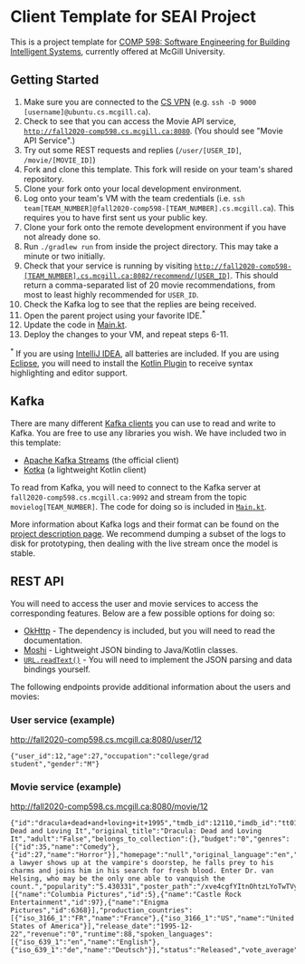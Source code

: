 # Client Template for SEAI Project

This is a project template for [COMP 598: Software Engineering for Building Intelligent Systems](https://github.com/jin-guo/COMP598_Fall2020), currently offered at McGill University.

## Getting Started

1. Make sure you are connected to the [CS VPN](https://www.cs.mcgill.ca/docs/remote/dynamic/) (e.g. `ssh -D 9000 [username]@ubuntu.cs.mcgill.ca`).
2. Check to see that you can access the Movie API service, [`http://fall2020-comp598.cs.mcgill.ca:8080`](http://fall2020-comp598.cs.mcgill.ca:8080). (You should see "Movie API Service".)
3. Try out some REST requests and replies (`/user/[USER_ID]`, `/movie/[MOVIE_ID]`)
4. Fork and clone this template. This fork will reside on your team's shared repository.
5. Clone your fork onto your local development environment.
6. Log onto your team's VM with the team credentials (i.e. `ssh team[TEAM_NUMBER]@fall2020-comp598-[TEAM_NUMBER].cs.mcgill.ca`). This requires you to have first sent us your public key.
7. Clone your fork onto the remote development environment if you have not already done so.
8. Run `./gradlew run` from inside the project directory. This may take a minute or two initially.
9. Check that your service is running by visiting [`http://fall2020-comp598-[TEAM_NUMBER].cs.mcgill.ca:8082/recommend/[USER_ID]`](http://fall2020-comp598-[TEAM_NUMBER].cs.mcgill.ca:8082/recommend/[USER_ID]). This should return a comma-separated list of 20 movie recommendations, from most to least highly recommended for `USER_ID`.
10. Check the Kafka log to see that the replies are being received.
11. Open the parent project using your favorite IDE.<sup>*</sup>
12. Update the code in [Main.kt](/src/main/kotlin/Main.kt).
13. Deploy the changes to your VM, and repeat steps 6-11.

<sup>*</sup> If you are using [IntelliJ IDEA](https://www.jetbrains.com/community/education/#students), all batteries are included. If you are using [Eclipse](https://www.eclipse.org/ide), you will need to install the [Kotlin Plugin](https://marketplace.eclipse.org/content/kotlin-plugin-eclipse) to receive syntax highlighting and editor support.

## Kafka

There are many different [Kafka clients](https://docs.confluent.io/current/clients/index.html) you can use to read and write to Kafka. You are free to use any libraries you wish. We have included two in this template:

* [Apache Kafka Streams](https://kafka.apache.org/documentation/streams/) (the official client)
* [Kotka](https://github.com/blueanvil/kotka/) (a lightweight Kotlin client)

To read from Kafka, you will need to connect to the Kafka server at `fall2020-comp598.cs.mcgill.ca:9092` and stream from the topic `movielog[TEAM_NUMBER]`. The code for doing so is included in [`Main.kt`](/src/main/kotlin/Main.kt).

More information about Kafka logs and their format can be found on the [project description page](https://github.com/jin-guo/COMP598_Fall2020/blob/master/assignments/Project.md#overall-mechanics-and-infrastructure). We recommend dumping a subset of the logs to disk for prototyping, then dealing with the live stream once the model is stable.

## REST API

You will need to access the user and movie services to access the corresponding features. Below are a few possible options for doing so:

* [OkHttp](https://github.com/square/okhttp) - The dependency is included, but you will need to read the documentation.
* [Moshi](https://github.com/square/moshi) - Lightweight JSON binding to Java/Kotlin classes.
* [`URL.readText()`](https://kotlinlang.org/api/latest/jvm/stdlib/kotlin.io/java.net.-u-r-l/read-text.html) - You will need to implement the JSON parsing and data bindings yourself.

The following endpoints provide additional information about the users and movies:

### User service (example)

http://fall2020-comp598.cs.mcgill.ca:8080/user/12

`{"user_id":12,"age":27,"occupation":"college/grad student","gender":"M"}`

### Movie service (example)

http://fall2020-comp598.cs.mcgill.ca:8080/movie/12

```
{"id":"dracula+dead+and+loving+it+1995","tmdb_id":12110,"imdb_id":"tt0112896","title":"Dracula: Dead and Loving It","original_title":"Dracula: Dead and Loving It","adult":"False","belongs_to_collection":{},"budget":"0","genres":[{"id":35,"name":"Comedy"},{"id":27,"name":"Horror"}],"homepage":"null","original_language":"en","overview":"When a lawyer shows up at the vampire's doorstep, he falls prey to his charms and joins him in his search for fresh blood. Enter Dr. van Helsing, who may be the only one able to vanquish the count.","popularity":"5.430331","poster_path":"/xve4cgfYItnOhtzLYoTwTVy5FGr.jpg","production_companies":[{"name":"Columbia Pictures","id":5},{"name":"Castle Rock Entertainment","id":97},{"name":"Enigma Pictures","id":6368}],"production_countries":[{"iso_3166_1":"FR","name":"France"},{"iso_3166_1":"US","name":"United States of America"}],"release_date":"1995-12-22","revenue":"0","runtime":88,"spoken_languages":[{"iso_639_1":"en","name":"English"},{"iso_639_1":"de","name":"Deutsch"}],"status":"Released","vote_average":"5.7","vote_count":"210"}
```
